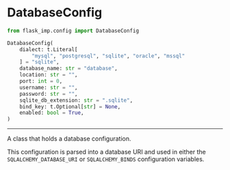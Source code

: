 # DatabaseConfig

```python
from flask_imp.config import DatabaseConfig
```

```python
DatabaseConfig(
    dialect: t.Literal[
        "mysql", "postgresql", "sqlite", "oracle", "mssql"
    ] = "sqlite",
    database_name: str = "database",
    location: str = "",
    port: int = 0,
    username: str = "",
    password: str = "",
    sqlite_db_extension: str = ".sqlite",
    bind_key: t.Optional[str] = None,
    enabled: bool = True,
)
```

---

A class that holds a database configuration.

This configuration is parsed into a database URI and
used in either the `SQLALCHEMY_DATABASE_URI` or `SQLALCHEMY_BINDS` configuration variables.

